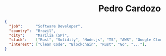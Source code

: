 
<h1 align="right">Pedro Cardozo</h1>


```json
{
  "job":      "Software Developer",
  "country":  "Brazil",
  "city":     "Marília (SP)",
  "stack":    ["Rust", "Solidity", "Node.js", "TS", "AWS", "Google Cloud", "ReactJS", "React Native", "..."],
  "interest": ["Clean Code", "Blockchain", "Rust", "Go", "..."], 
}
```
